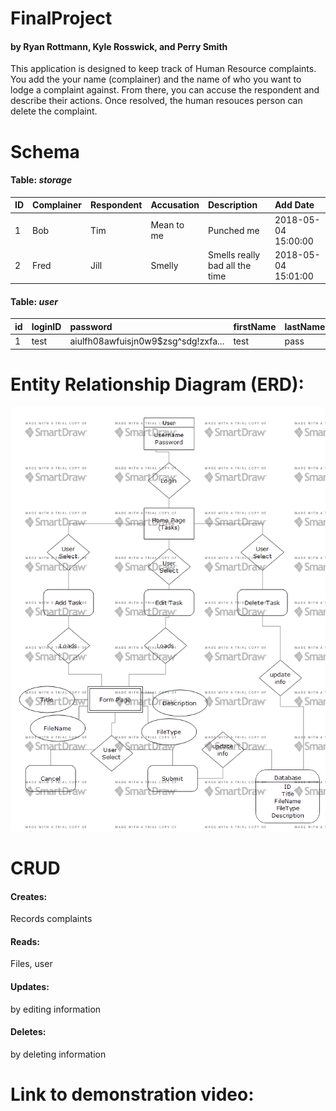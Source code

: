 # FinalProject
#### by Ryan Rottmann, Kyle Rosswick, and Perry Smith

This application is designed to keep track of Human Resource complaints.  You add the your name (complainer) and the name of who you want to lodge a complaint against. From there, you can accuse the respondent and describe their actions.  Once resolved, the human resouces person can delete the complaint.

# Schema

#### Table: ***storage***

|ID|Complainer|Respondent|Accusation|Description|Add Date|
|:-|:---------|:---------|:---------|:----------|:-------|
|1|Bob|Tim|Mean to me|Punched me|2018-05-04 15:00:00|
|2|Fred|Jill|Smelly|Smells really bad all the time|2018-05-04 15:01:00|



#### Table: ***user***

|id|loginID|password|firstName|lastName|
|:-|:------|:-------|:--------|--------|
|1|test|aiulfh08awfuisjn0w9$zsg^sdg!zxfa...|test|pass|


# Entity Relationship Diagram (ERD):
![ERD Image](https://github.com/krosswick/TaskManager/blob/master/ERD.png "ERD Image")

# CRUD

#### Creates:
Records complaints

#### Reads:
Files, user

#### Updates:
by editing information

#### Deletes:
by deleting information

# Link to demonstration video:
